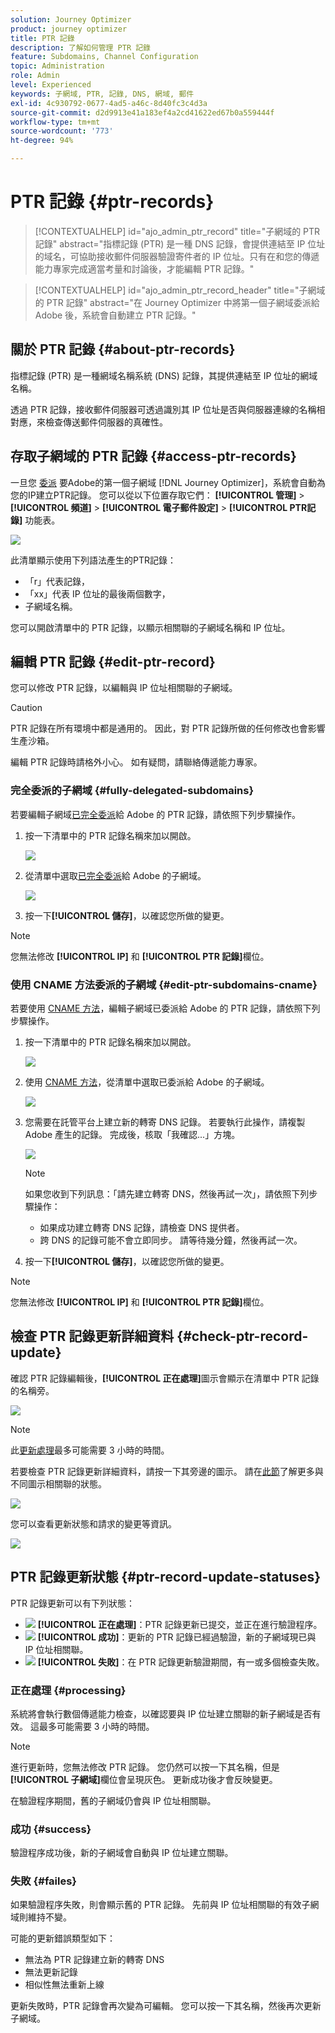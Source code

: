 ```yaml
---
solution: Journey Optimizer
product: journey optimizer
title: PTR 記錄
description: 了解如何管理 PTR 記錄
feature: Subdomains, Channel Configuration
topic: Administration
role: Admin
level: Experienced
keywords: 子網域, PTR, 記錄, DNS, 網域, 郵件
exl-id: 4c930792-0677-4ad5-a46c-8d40fc3c4d3a
source-git-commit: d2d9913e41a183ef4a2cd41622ed67b0a559444f
workflow-type: tm+mt
source-wordcount: '773'
ht-degree: 94%

---
```


# PTR 記錄 {#ptr-records}

>[!CONTEXTUALHELP]
>id="ajo_admin_ptr_record"
>title="子網域的 PTR 記錄"
>abstract="指標記錄 (PTR) 是一種 DNS 記錄，會提供連結至 IP 位址的域名，可協助接收郵件伺服器驗證寄件者的 IP 位址。只有在和您的傳遞能力專家完成適當考量和討論後，才能編輯 PTR 記錄。"

>[!CONTEXTUALHELP]
>id="ajo_admin_ptr_record_header"
>title="子網域的 PTR 記錄"
>abstract="在 Journey Optimizer 中將第一個子網域委派給 Adobe 後，系統會自動建立 PTR 記錄。"

## 關於 PTR 記錄 {#about-ptr-records}

指標記錄 (PTR) 是一種網域名稱系統 (DNS) 記錄，其提供連結至 IP 位址的網域名稱。

透過 PTR 記錄，接收郵件伺服器可透過識別其 IP 位址是否與伺服器連線的名稱相對應，來檢查傳送郵件伺服器的真確性。

## 存取子網域的 PTR 記錄 {#access-ptr-records}

一旦您 [委派](delegate-subdomain.md) 要Adobe的第一個子網域 [!DNL Journey Optimizer]，系統會自動為您的IP建立PTR記錄。 您可以從以下位置存取它們： **[!UICONTROL 管理]** > **[!UICONTROL 頻道]** > **[!UICONTROL 電子郵件設定]** > **[!UICONTROL PTR記錄]** 功能表。

![](assets/ptr-records.png)

此清單顯示使用下列語法產生的PTR記錄：

* 「r」代表記錄，
* 「xx」代表 IP 位址的最後兩個數字，
* 子網域名稱。

您可以開啟清單中的 PTR 記錄，以顯示相關聯的子網域名稱和 IP 位址。

## 編輯 PTR 記錄 {#edit-ptr-record}

您可以修改 PTR 記錄，以編輯與 IP 位址相關聯的子網域。

>[!CAUTION]
>
>PTR 記錄在所有環境中都是通用的。 因此，對 PTR 記錄所做的任何修改也會影響生產沙箱。
>
>編輯 PTR 記錄時請格外小心。 如有疑問，請聯絡傳遞能力專家。

### 完全委派的子網域 {#fully-delegated-subdomains}

若要編輯子網域[已完全委派](delegate-subdomain.md#full-subdomain-delegation)給 Adobe 的 PTR 記錄，請依照下列步驟操作。

1. 按一下清單中的 PTR 記錄名稱來加以開啟。

   ![](assets/ptr-record-select.png)

1. 從清單中選取[已完全委派](delegate-subdomain.md#full-subdomain-delegation)給 Adobe 的子網域。

   ![](assets/ptr-record-subdomain.png)

1. 按一下&#x200B;**[!UICONTROL 儲存]**，以確認您所做的變更。

>[!NOTE]
>
>您無法修改 **[!UICONTROL IP]** 和 **[!UICONTROL PTR 記錄]**&#x200B;欄位。

### 使用 CNAME 方法委派的子網域 {#edit-ptr-subdomains-cname}

若要使用 [CNAME 方法](delegate-subdomain.md#cname-subdomain-delegation)，編輯子網域已委派給 Adobe 的 PTR 記錄，請依照下列步驟操作。

1. 按一下清單中的 PTR 記錄名稱來加以開啟。

   ![](assets/ptr-record-select-cname.png)

1. 使用 [CNAME 方法](delegate-subdomain.md#cname-subdomain-delegation)，從清單中選取已委派給 Adobe 的子網域。

   ![](assets/ptr-record-subdomain-cname.png)

1. 您需要在託管平台上建立新的轉寄 DNS 記錄。 若要執行此操作，請複製 Adobe 產生的記錄。 完成後，核取「我確認...」方塊。

   ![](assets/ptr-record-subdomain-confirm.png)

   >[!NOTE]
   >
   >如果您收到下列訊息：「請先建立轉寄 DNS，然後再試一次」，請依照下列步驟操作：
   >   * 如果成功建立轉寄 DNS 記錄，請檢查 DNS 提供者。
   >   * 跨 DNS 的記錄可能不會立即同步。 請等待幾分鐘，然後再試一次。

1. 按一下&#x200B;**[!UICONTROL 儲存]**，以確認您所做的變更。

>[!NOTE]
>
>您無法修改 **[!UICONTROL IP]** 和 **[!UICONTROL PTR 記錄]**&#x200B;欄位。

## 檢查 PTR 記錄更新詳細資料 {#check-ptr-record-update}

確認 PTR 記錄編輯後，**[!UICONTROL 正在處理]**&#x200B;圖示會顯示在清單中 PTR 記錄的名稱旁。

![](assets/ptr-record-updating.png)

>[!NOTE]
>
>此[更新處理](#processing)最多可能需要 3 小時的時間。

若要檢查 PTR 記錄更新詳細資料，請按一下其旁邊的圖示。 請在[此節](#ptr-record-update-statuses)了解更多與不同圖示相關聯的狀態。

![](assets/ptr-record-recent-update.png)

您可以查看更新狀態和請求的變更等資訊。

![](assets/ptr-record-updates.png)

## PTR 記錄更新狀態 {#ptr-record-update-statuses}

PTR 記錄更新可以有下列狀態：

* ![](assets/do-not-localize/ptr-record-processing.png) **[!UICONTROL 正在處理]**：PTR 記錄更新已提交，並正在進行驗證程序。
* ![](assets/do-not-localize/ptr-record-success.png) **[!UICONTROL 成功]**：更新的 PTR 記錄已經過驗證，新的子網域現已與 IP 位址相關聯。
* ![](assets/do-not-localize/ptr-record-failed.png) **[!UICONTROL 失敗]**：在 PTR 記錄更新驗證期間，有一或多個檢查失敗。

### 正在處理 {#processing}

系統將會執行數個傳遞能力檢查，以確認要與 IP 位址建立關聯的新子網域是否有效。 這最多可能需要 3 小時的時間。

>[!NOTE]
>
>進行更新時，您無法修改 PTR 記錄。 您仍然可以按一下其名稱，但是&#x200B;**[!UICONTROL 子網域]**&#x200B;欄位會呈現灰色。 更新成功後才會反映變更。

在驗證程序期間，舊的子網域仍會與 IP 位址相關聯。

### 成功 {#success}

驗證程序成功後，新的子網域會自動與 IP 位址建立關聯。

### 失敗 {#failes}

如果驗證程序失敗，則會顯示舊的 PTR 記錄。 先前與 IP 位址相關聯的有效子網域則維持不變。

可能的更新錯誤類型如下：
* 無法為 PTR 記錄建立新的轉寄 DNS
* 無法更新記錄
* 相似性無法重新上線

更新失敗時，PTR 記錄會再次變為可編輯。 您可以按一下其名稱，然後再次更新子網域。
